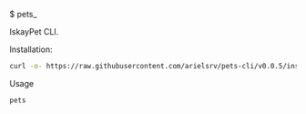 $ pets_

IskayPet CLI.

Installation:

```bash
curl -o- https://raw.githubusercontent.com/arielsrv/pets-cli/v0.0.5/install.sh | bash
```

Usage
```bash
pets
```
